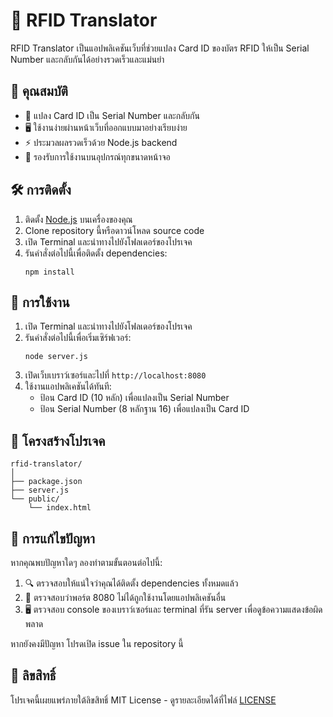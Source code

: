 # 🔄 RFID Translator

RFID Translator เป็นแอปพลิเคชันเว็บที่ช่วยแปลง Card ID ของบัตร RFID ให้เป็น Serial Number และกลับกันได้อย่างรวดเร็วและแม่นยำ

## 🌟 คุณสมบัติ

- 🔁 แปลง Card ID เป็น Serial Number และกลับกัน
- 🖥️ ใช้งานง่ายผ่านหน้าเว็บที่ออกแบบมาอย่างเรียบง่าย
- ⚡ ประมวลผลรวดเร็วด้วย Node.js backend
- 📱 รองรับการใช้งานบนอุปกรณ์ทุกขนาดหน้าจอ

## 🛠️ การติดตั้ง

1. ติดตั้ง [Node.js](https://nodejs.org/) บนเครื่องของคุณ
2. Clone repository นี้หรือดาวน์โหลด source code
3. เปิด Terminal และนำทางไปยังโฟลเดอร์ของโปรเจค
4. รันคำสั่งต่อไปนี้เพื่อติดตั้ง dependencies:
   ```
   npm install
   ```

## 🚀 การใช้งาน

1. เปิด Terminal และนำทางไปยังโฟลเดอร์ของโปรเจค
2. รันคำสั่งต่อไปนี้เพื่อเริ่มเซิร์ฟเวอร์:
   ```
   node server.js
   ```
3. เปิดเว็บเบราว์เซอร์และไปที่ `http://localhost:8080`
4. ใช้งานแอปพลิเคชันได้ทันที:
   - ป้อน Card ID (10 หลัก) เพื่อแปลงเป็น Serial Number
   - ป้อน Serial Number (8 หลักฐาน 16) เพื่อแปลงเป็น Card ID

## 📁 โครงสร้างโปรเจค

```
rfid-translator/
│
├── package.json
├── server.js
└── public/
    └── index.html
```

## 🔧 การแก้ไขปัญหา

หากคุณพบปัญหาใดๆ ลองทำตามขั้นตอนต่อไปนี้:

1. 🔍 ตรวจสอบให้แน่ใจว่าคุณได้ติดตั้ง dependencies ทั้งหมดแล้ว
2. 🚫 ตรวจสอบว่าพอร์ต 8080 ไม่ได้ถูกใช้งานโดยแอปพลิเคชันอื่น
3. 🖥️ ตรวจสอบ console ของเบราว์เซอร์และ terminal ที่รัน server เพื่อดูข้อความแสดงข้อผิดพลาด

หากยังคงมีปัญหา โปรดเปิด issue ใน repository นี้

## 📜 ลิขสิทธิ์

โปรเจคนี้เผยแพร่ภายใต้ลิขสิทธิ์ MIT License - ดูรายละเอียดได้ที่ไฟล์ [LICENSE](LICENSE)

